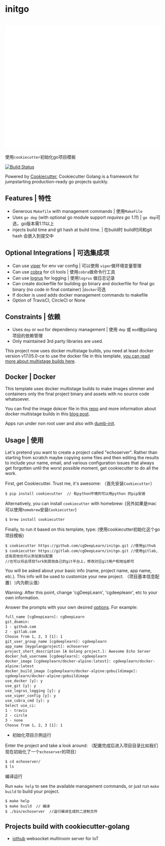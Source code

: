 # initgo

<div align="center">
	<br>
	<a href="https://github.com/cgdeeplearn/initgo/blob/main/header.svg">
		<img src="header.svg" width="800" height="400">
	</a>
	<br>
</div>

使用`cookiecutter`初始化go项目模板

[![Build Status](https://travis-ci.org/lacion/cookiecutter-golang.svg?branch=master)](https://travis-ci.org/lacion/cookiecutter-golang)

Powered by [Cookiecutter](https://github.com/audreyr/cookiecutter), Cookiecutter Golang is a framework for jumpstarting production-ready go projects quickly.

## Features | 特性

- Generous `Makefile` with management commands | 使用`MakeFile`
- Uses `go dep` (with optional go module support *requires go 1.11*) | `go dep`可选，go版本需1.11以上
- injects build time and git hash at build time. | 在build时 build时间和git hash 会嵌入到提交中

## Optional Integrations | 可选集成项

- Can use [viper](https://github.com/spf13/viper) for env var config | 可以使用 `viper`做环境变量管理
- Can use [cobra](https://github.com/spf13/cobra) for cli tools | 使用`cobra`做命令行工具
- Can use [logrus](https://github.com/sirupsen/logrus) for logging | 使用`logrus` 做日志记录
- Can create dockerfile for building go binary and dockerfile for final go binary (no code in final container) |`docker`可选
- If docker is used adds docker management commands to makefile
- Option of TravisCI, CircleCI or None

## Constraints | 依赖

- Uses `dep` or `mod` for dependency management | 使用 `dep` 或 `mod`做golang项目的依赖管理
- Only maintained 3rd party libraries are used.

This project now uses docker multistage builds, you need at least docker version v17.05.0-ce to use the docker file in this template, [you can read more about multistage builds here](https://www.critiqus.com/post/multi-stage-docker-builds/).

## Docker | Docker

This template uses docker multistage builds to make images slimmer and containers only the final project binary and assets with no source code whatsoever.

You can find the image dokcer file in this [repo](https://github.com/lacion/alpine-golang-buildimage) and more information about docker multistage builds in this [blog post](https://www.critiqus.com/post/multi-stage-docker-builds/).

Apps run under non root user and also with [dumb-init](https://github.com/Yelp/dumb-init).

## Usage | 使用

Let's pretend you want to create a project called "echoserver". Rather than starting from scratch maybe copying 
some files and then editing the results to include your name, email, and various configuration issues that always 
get forgotten until the worst possible moment, get cookiecutter to do all the work.

First, get Cookiecutter. Trust me, it's awesome: （首先安装`Cookiecutter`）
```console
$ pip install cookiecutter  // 有python环境的可以用python 的pip安装
```

Alternatively, you can install `cookiecutter` with homebrew: (另外如果是mac可以使用`homebrew`安装`Cookiecutter`)
```console
$ brew install cookiecutter
```

Finally, to run it based on this template, type: (使用cookiecutter初始化这个go项目模板)
```console
$ cookiecutter https://github.com/cgDeepLearn/initgo.git //使用github
$ cookiecutter https://gitlab.com/cgDeepLearn/initgo.git //使用gitlab,还有其他也可以添加类似配置
//也可以将此项目fork到其他自己的git平台上，修改对应git用户和地址即可
```

You will be asked about your basic info (name, project name, app name, etc.). This info will be used to customize your new project.
（项目基本信息配置`[ ]`内为默认值）

Warning: After this point, change 'cgDeepLearn', 'cgdeepleanr', etc to your own information.



Answer the prompts with your own desired [options](). For example:
```console
full_name [cgDeepLearn]: cgDeepLearn
git_doamin:
1 - github.com
2 - gitlab.com
Choose from 1, 2, 3 [1]: 1
git_user_group_name [cgdeeplearn]: cgdeeplearn
app_name [mygolangproject]: echoserver
project_short_description [A Golang project.]: Awesome Echo Server
docker_hub_username [cgdeeplearn]: cgdeeplearn
docker_image [cgdeeplearn/docker-alpine:latest]: cgdeeplearn/docker-alpine:latest
docker_build_image [cgdeeplearn/docker-alpine:gobuildimage]: cgdeeplearn/docker-alpine:gobuildimage
use_docker [y]: y
use_git [y]: y
use_logrus_logging [y]: y
use_viper_config [y]: y
use_cobra_cmd [y]: y
Select use_ci:
1 - travis
2 - circle
3 - none
Choose from 1, 2, 3 [1]: 1
```

- 初始化项目示例运行

Enter the project and take a look around: （配置完成后进入项目目录比如我们现在初始化了一个`echoserver`的项目）
```console
$ cd echoserver/
$ ls
```

编译运行

Run `make help` to see the available management commands, or just run `make build` to build your project.
```console
$ make help
$ make build  // 编译
$ ./bin/echoserver  //运行编译生成的二进制文件
```

## Projects build with cookiecutter-golang

- [iothub](https://github.com/lacion/iothub) websocket multiroom server for IoT

